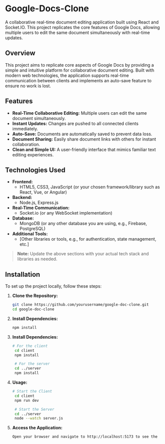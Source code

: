 # Google-Docs-Clone
A collaborative real-time document editing application built using React and Socket.IO. This project replicates the core features of Google Docs, allowing multiple users to edit the same document simultaneously with real-time updates.

## Overview

This project aims to replicate core aspects of Google Docs by providing a simple and intuitive platform for collaborative document editing. Built with modern web technologies, the application supports real-time communication between clients and implements an auto-save feature to ensure no work is lost.

## Features

- **Real-Time Collaborative Editing:** Multiple users can edit the same document simultaneously.
- **Instant Updates:** Changes are pushed to all connected clients immediately.
- **Auto-Save:** Documents are automatically saved to prevent data loss.
- **Document Sharing:** Easily share document links with others for instant collaboration.
- **Clean and Simple UI:** A user-friendly interface that mimics familiar text editing experiences.

## Technologies Used

- **Frontend:** 
  - HTML5, CSS3, JavaScript (or your chosen framework/library such as React, Vue, or Angular)
- **Backend:** 
  - Node.js, Express.js
- **Real-Time Communication:** 
  - Socket.io (or any WebSocket implementation)
- **Database:** 
  - MongoDB (or any other database you are using, e.g., Firebase, PostgreSQL)
- **Additional Tools:** 
  - [Other libraries or tools, e.g., for authentication, state management, etc.]

> **Note:** Update the above sections with your actual tech stack and libraries as needed.

## Installation

To set up the project locally, follow these steps:

1. **Clone the Repository:**

   ```bash
   git clone https://github.com/yourusername/google-doc-clone.git
   cd google-doc-clone

2. **Install Dependencies:**

   ```bash
   npm install

3. **Install Dependencies:**

   ```bash
   # For the client
    cd client
    npm install

    # For the server
    cd ../server
    npm install

4. **Usage:**

   ```bash
   # Start the Client
    cd client
    npm run dev

    # Start the Server
    cd ../server
    node --watch server.js

5.  **Access the Application:**

    ```bash
    Open your browser and navigate to http://localhost:5173 to see the Google Doc Clone in action.